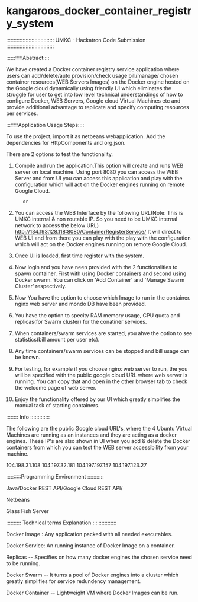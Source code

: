 # kangaroos_docker_container_registry_system
::::::::::::::::::::::::::::::::
UMKC - Hackatron Code Submission
::::::::::::::::::::::::::::::::

:::::::::::Abstract::::

We have created a Docker container registry service application where users can add/delete/auto provision/check usage bill/manage/ chosen container resources(WEB Servers Images) on the Docker engine hosted on the Google cloud dynamically using friendly UI which eliminates the struggle for user to get into low level technical understandings of how to configure Docker, WEB Servers, Google cloud Virtual Machines etc and provide additional advantage to replicate and  specify computing resources per services.

::::::::Application Usage Steps::::

To use the project, import it as netbeans webapplication. Add the dependencies for HttpComponents and org.json.

There are 2 options to test the functionality.

1) Compile and run the application.This option will create and runs WEB server on local machine. Using port 8080 you can access the WEB Server and from UI you can access this application and  play with the configuration which will act on the Docker engines running on remote Google Cloud.

          or
          
2) You can access the WEB Interface by the following URL(Note: This is UMKC internal & non routable IP. So you need to be UMKC internal network to access the below URL)
http://134.193.128.118:8080/ContainerRegisterService/
It will direct to WEB UI and from there you can play with the play with the configuration which will act on the Docker engines running on remote Google Cloud.

3) Once UI is loaded, first time register with the system.

4) Now login and you have neen provided with the 2 functionalities to spawn container. First with using Docker containers and second using Docker swarm. You can click on 'Add Container' and 'Manage Swarm Cluster' respectively.

5) Now You have the option to choose which Image to run in the container. nginx web server and mondo DB have been provided.

6) You have the option to specity RAM memory usage, CPU quota and replicas(for Swarm cluster) for the conatiner services.

7) When containers/swarm services are started, you ahve the option to see statistics(bill amount per user etc).

8) Any time containers/swarm services can be stopped and bill usage can be known.

9) For testing, for example if you choose nginx web server to run, the you will be specified with the public google cloud URL where web server is running. You can copy that and open in the other browser tab to check the welcome page of web server.

10) Enjoy the functionality offered by our UI which greatly simplifies the manual task of starting containers.

:::::::: Info :::::::::::::

The following are the public Google cloud URL's, where the 4 Ubuntu Virtual Machines are running as an instances and they are acting as a  docker engines. These IP's are also shown in UI when you add & delete the Docker containers from which you can test the WEB server accessibility from your machine.

104.198.31.108
104.197.32.181
104.197.197.157
104.197.123.27

::::::::::Programming Environment :::::::::::

Java/Docker REST API/Google Cloud REST API/

Netbeans

Glass Fish Server

:::::::::: Technical terms Explanation ::::::::::::::::

Docker Image : Any application packed with all needed executables.

Docker Service: An running instance of Docker Image on a container.

Replicas -- Specifies on how many docker engines the chosen service need to be running.

Docker Swarm -- It turns a pool of Docker engines into a cluster which greatly simplifies for service redundency management.

Docker Container -- Lightweight VM where Docker Images can be run.

